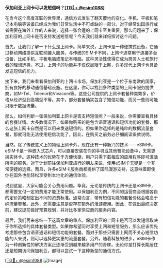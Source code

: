 **保加利亚上网卡可以发短信吗？[[TG💪+ @esim1088](https://t.me/s/esim1088)]**

在当今这个高度互联的世界里，通信方式发生了翻天覆地的变化。手机、平板和笔记本电脑等设备已经成为我们日常生活中不可或缺的一部分。对于经常出国旅行或者需要在海外工作的人来说，选择一张合适的上网卡至关重要。那么问题来了：保加利亚的上网卡是否支持发送短信呢？今天我们就来详细探讨这个问题。

首先，让我们了解一下什么是上网卡。简单来说，上网卡是一种便携式设备，它通过移动网络提供互联网接入服务。与传统的SIM卡不同，上网卡通常用于连接多台设备，比如手机、平板电脑或笔记本电脑。这种灵活性使得它成为商务人士和旅行者的理想选择。不过，上网卡的功能并不仅仅局限于上网，许多现代上网卡也具备发送短信的能力。

接下来，我们来看看保加利亚的上网卡市场。保加利亚是一个位于东南欧的国家，拥有良好的移动通信基础设施。在这里，你可以找到多种类型的上网卡服务提供商，如M-Tel、Telenor和Vivacom等。这些公司提供的上网卡套餐种类繁多，价格从经济型到高端型不等。其中，部分套餐确实包含了短信功能，而另一些则可能只限于数据流量。

那么，如何判断一张保加利亚上网卡是否支持短信呢？一般来说，你需要查看具体的套餐详情。大多数情况下，如果你购买的是包含语音通话和短信功能的套餐，那么这张上网卡自然是可以用来发送短信的。但如果你选择的是纯粹的数据流量套餐，那就可能无法使用短信功能了。因此，在购买之前务必仔细阅读条款说明。

当然，除了传统意义上的物理上网卡外，现在还有一种新兴的技术——eSIM卡。eSIM卡是一种嵌入式芯片，可以直接安装在你的手机或其他智能设备中，无需更换实体卡。这种技术的优势在于方便快捷，用户只需下载相应的应用程序即可激活所需的服务。对于计划前往保加利亚旅行的朋友来说，使用eSIM卡无疑是一个非常便捷的选择。而且，许多eSIM卡服务商都提供了国际漫游支持，这意味着即使你在国外也能轻松享受到本地化的通信体验。

说到这里，大家可能会关心费用问题。毕竟，无论是传统的上网卡还是eSIM卡，都需要支付一定的费用才能正常使用。以保加利亚为例，不同的运营商会根据各自的定价策略制定出不同的资费标准。通常而言，带有短信功能的套餐价格会略高于纯流量套餐。此外，还需要注意是否存在额外的漫游费用。因此，在做出最终决定前，建议提前做好预算规划，并对比多家供应商的服务内容。

最后，我们再来总结一下这篇文章的重点。保加利亚的上网卡是否可以发短信取决于你所选择的具体套餐类型。如果你希望同时享受上网和短信服务，那么应该优先考虑那些包含语音通话和短信功能的套餐。而对于那些只需要上网而不关心短信功能的人来说，则可以选择更实惠的流量套餐。另外，随着科技的进步，eSIM卡作为一种创新性的解决方案正逐渐受到越来越多用户的青睐。无论你是打算长期居住还是短期访问保加利亚，都可以尝试一下这种新型的通信方式。

[[TG💪+ @esim1088](https://t.me/s/esim1088) ![Image](https://i.postimg.cc/4NQfJmqS/Snipaste-2025-05-13-00-14-12.png)]